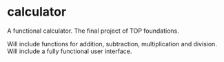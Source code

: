 # calculator
A functional calculator. The final project of TOP foundations. 

Will include functions for addition, subtraction, multiplication and division.
Will include a fully functional user interface.
